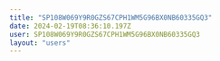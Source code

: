```yaml
---
title: "SP108W069Y9R0GZS67CPH1WM5G96BX0NB60335GQ3"
date: 2024-02-19T08:36:10.197Z
user: SP108W069Y9R0GZS67CPH1WM5G96BX0NB60335GQ3
layout: "users"
---
```

    